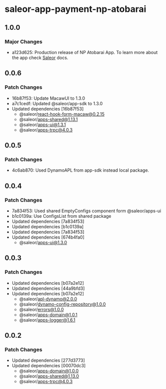 # saleor-app-payment-np-atobarai

## 1.0.0

### Major Changes

- a123d625: Production release of NP Atobarai App. To learn more about the app check [Saleor](https://docs.saleor.io/developer/app-store/apps/np-atobarai/overview) docs.

## 0.0.6

### Patch Changes

- 16b87f53: Update MacawUI to 1.3.0
- a7c1cedf: Updated @saleor/app-sdk to 1.3.0
- Updated dependencies [16b87f53]
  - @saleor/react-hook-form-macaw@0.2.15
  - @saleor/apps-shared@1.13.1
  - @saleor/apps-ui@1.3.1
  - @saleor/apps-trpc@4.0.3

## 0.0.5

### Patch Changes

- 4c6ab870: Used DynamoAPL from app-sdk instead local package.

## 0.0.4

### Patch Changes

- 7a834f53: Used shared EmptyConfigs component form @saleor/apps-ui
- b1c0139a: Use ConfigsList from shared package
- Updated dependencies [7a834f53]
- Updated dependencies [b1c0139a]
- Updated dependencies [7a834f53]
- Updated dependencies [674b4fa0]
  - @saleor/apps-ui@1.3.0

## 0.0.3

### Patch Changes

- Updated dependencies [b07a2e12]
- Updated dependencies [44a9bfd3]
- Updated dependencies [b07a2e12]
  - @saleor/apl-dynamo@2.0.0
  - @saleor/dynamo-config-repository@1.0.0
  - @saleor/errors@1.0.0
  - @saleor/apps-domain@1.0.1
  - @saleor/apps-logger@1.6.1

## 0.0.2

### Patch Changes

- Updated dependencies [277d3773]
- Updated dependencies [00070dc3]
  - @saleor/apps-domain@1.0.0
  - @saleor/apps-shared@1.13.0
  - @saleor/apps-trpc@4.0.3
